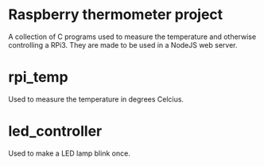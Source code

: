 # Raspberry thermometer project
A collection of C programs used to measure the temperature
and otherwise controlling a RPi3. They are made to be used
in a NodeJS web server.

# rpi_temp
Used to measure the temperature in degrees Celcius.

# led_controller
Used to make a LED lamp blink once.

